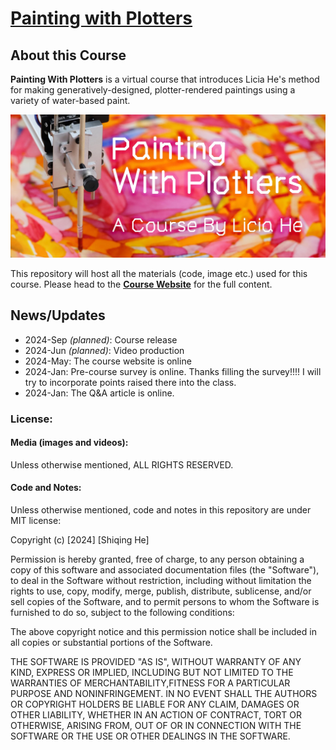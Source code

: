 
# [Painting with Plotters](https://www.eyesofpanda.com/project/painting_with_plotters/)

## About this Course

**Painting With Plotters** is a virtual course that introduces Licia He's method for making generatively-designed, plotter-rendered paintings using a variety of water-based paint. 

![](assets/web_ver/00/00_banner.jpg)

This repository will host all the materials (code, image etc.) used for this course. Please head to the [**Course Website**](https://www.eyesofpanda.com/project/painting_with_plotters/) for the full content. 


## News/Updates

- 2024-Sep *(planned)*: Course release
- 2024-Jun *(planned)*: Video production 
- 2024-May: The course website is online 
- 2024-Jan: Pre-course survey is online. Thanks filling the survey!!!! I will try to incorporate points raised there into the class.   
- 2024-Jan: The Q&A article is online.


### License: 
#### Media (images and videos):
Unless otherwise mentioned, ALL RIGHTS RESERVED. 
#### Code and Notes:
Unless otherwise mentioned, code and notes in this repository are under MIT license: 

Copyright (c) [2024] [Shiqing He]

Permission is hereby granted, free of charge, to any person obtaining a copy of this software and associated documentation files (the "Software"), to deal in the Software without restriction, including without limitation the rights to use, copy, modify, merge, publish, distribute, sublicense, and/or sell copies of the Software, and to permit persons to whom the Software is furnished to do so, subject to the following conditions:

The above copyright notice and this permission notice shall be included in all copies or substantial portions of the Software.

THE SOFTWARE IS PROVIDED "AS IS", WITHOUT WARRANTY OF ANY KIND, EXPRESS OR IMPLIED, INCLUDING BUT NOT LIMITED TO THE WARRANTIES OF MERCHANTABILITY,FITNESS FOR A PARTICULAR PURPOSE AND NONINFRINGEMENT. IN NO EVENT SHALL THE AUTHORS OR COPYRIGHT HOLDERS BE LIABLE FOR ANY CLAIM, DAMAGES OR OTHER LIABILITY, WHETHER IN AN ACTION OF CONTRACT, TORT OR OTHERWISE, ARISING FROM, OUT OF OR IN CONNECTION WITH THE SOFTWARE OR THE USE OR OTHER DEALINGS IN THE SOFTWARE.